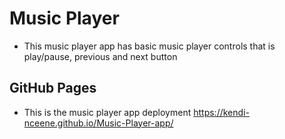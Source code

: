 # Music Player
- This music player app has basic music player controls that is play/pause, previous and next button


## GitHub Pages
- This is the music player app deployment
https://kendi-nceene.github.io/Music-Player-app/


